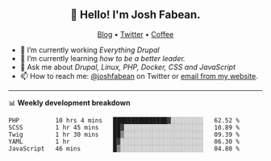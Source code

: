 <h2 align="center">👋 Hello! I'm Josh Fabean.</h2>
<p align="center">
  <a href="https://joshfabean.com">Blog</a> •
  <a href="https://twitter.com/fabean">Twitter</a> •
  <a href="https://www.buymeacoffee.com/LSxne6Yr4">Coffee</a>
</p>

- 🔭 I’m currently working *Everything Drupal*
- 🌱 I’m currently learning *how to be a better leader.*
- 💬 Ask me about *Drupal, Linux, PHP, Docker, CSS and JavaScript*
- 📫 How to reach me: [@joshfabean](https://twitter.com/joshfabean) on Twitter or [email from my website](https://joshfabean.com).

-------

📊 **Weekly development breakdown**
<!--START_SECTION:waka-->
```text
PHP          10 hrs 4 mins   ███████████████▓░░░░░░░░░   62.52 % 
SCSS         1 hr 45 mins    ██▓░░░░░░░░░░░░░░░░░░░░░░   10.89 % 
Twig         1 hr 30 mins    ██▒░░░░░░░░░░░░░░░░░░░░░░   09.39 % 
YAML         1 hr            █▓░░░░░░░░░░░░░░░░░░░░░░░   06.30 % 
JavaScript   46 mins         █▒░░░░░░░░░░░░░░░░░░░░░░░   04.80 % 
```
<!--END_SECTION:waka-->

<!--
**fabean/fabean** is a ✨ _special_ ✨ repository because its `README.md` (this file) appears on your GitHub profile.

Here are some ideas to get you started:

- 🔭 I’m currently working on ...
- 🌱 I’m currently learning ...
- 👯 I’m looking to collaborate on ...
- 🤔 I’m looking for help with ...
- 💬 Ask me about ...
- 📫 How to reach me: ...
- 😄 Pronouns: ...
- ⚡ Fun fact: ...
-->

